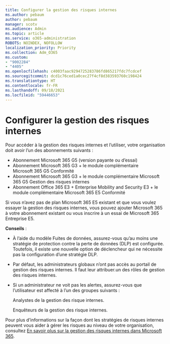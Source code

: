 ```yaml
---
title: Configurer la gestion des risques internes
ms.author: pebaum
author: pebaum
manager: scotv
ms.audience: Admin
ms.topic: article
ms.service: o365-administration
ROBOTS: NOINDEX, NOFOLLOW
localization_priority: Priority
ms.collection: Adm_O365
ms.custom:
- "9002284"
- "4405"
ms.openlocfilehash: c4003faac9294725283786fd865217fdc7fcdcef
ms.sourcegitcommit: dcd1c76ced1a0cec27f4cf8d383593760c198424
ms.translationtype: HT
ms.contentlocale: fr-FR
ms.lasthandoff: 09/18/2021
ms.locfileid: "59446653"
---
```

# <a name="set-up-insider-risk-management"></a>Configurer la gestion des risques internes

Pour accéder à la gestion des risques internes et l’utiliser, votre organisation doit avoir l’un des abonnements suivants :

- Abonnement Microsoft 365 G5 (version payante ou d’essai)
- Abonnement Microsoft 365 G3 + le module complémentaire Microsoft 365 G5 Conformité
- Abonnement Microsoft 365 G3 + le module complémentaire Microsoft 365 G5 Gestion des risques internes
- Abonnement Office 365 E3 + Enterprise Mobility and Security E3 + le module complémentaire Microsoft 365 E5 Conformité

Si vous n’avez pas de plan Microsoft 365 E5 existant et que vous voulez essayer la gestion des risques internes, vous pouvez ajouter Microsoft 365 à votre abonnement existant ou vous inscrire à un essai de Microsoft 365 Entreprise E5.

**Conseils** :

- À l’aide du modèle Fuites de données, assurez-vous qu’au moins une stratégie de protection contre la perte de données (DLP) est configurée. Toutefois, il existe une nouvelle option de déclencheur qui ne nécessite pas la configuration d’une stratégie DLP.

- Par défaut, les administrateurs globaux n’ont pas accès au portail de gestion des risques internes. Il faut leur attribuer.un des rôles de gestion des risques internes.

- Si un administrateur ne voit pas les alertes, assurez-vous que l’utilisateur est affecté à l’un des groupes suivants :

    Analystes de la gestion des risque internes.

    Enquêteurs de la gestion des risque internes.

Pour plus d’informations sur la façon dont les stratégies de risques internes peuvent vous aider à gérer les risques au niveau de votre organisation, consultez [En savoir plus sur la gestion des risques internes dans Microsoft 365](https://docs.microsoft.com/microsoft-365/compliance/insider-risk-management).